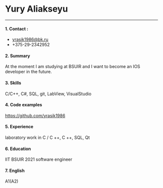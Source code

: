 # Yury Aliakseyu
***
#### 1. Contact : 
* yrasik1986@bk.ru     
* +375-29-2342952
#### 2. Summary
At the moment I am studying at BSUIR and I want to become an IOS developer in the future.
#### 3. Skills
C/C++, C#, SQL, git, LabView, VisualStudio
#### 4. Code examples 
https://github.com/yrasik1986
#### 5. Experience 
laboratory work in C / C ++, C ++, SQL, Qt
#### 6. Education    
IIT BSUIR 2021
software engineer
#### 7. English
A1(A2)
